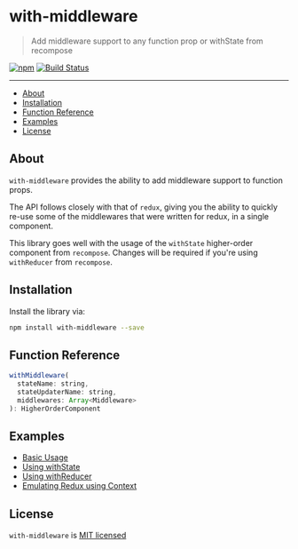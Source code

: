 # with-middleware

> Add middleware support to any function prop or withState from recompose

[![npm][npm-badge]][npm-link]
[![Build Status][circle-badge]][circle-link]

---

<!-- TOC depthFrom:2 -->

- [About](#about)
- [Installation](#installation)
- [Function Reference](#function-reference)
- [Examples](#examples)
- [License](#license)

<!-- /TOC -->

## About

`with-middleware` provides the ability to add middleware support
to function props.

The API follows closely with that of `redux`, giving you the ability
to quickly re-use some of the middlewares that were written for redux,
in a single component.

This library goes well with the usage of the `withState` higher-order component
from `recompose`. Changes will be required if you're using `withReducer` from `recompose`.

## Installation

Install the library via:

```bash
npm install with-middleware --save
```

## Function Reference

```js
withMiddleware(
  stateName: string,
  stateUpdaterName: string,
  middlewares: Array<Middleware>
): HigherOrderComponent
```

## Examples

- [Basic Usage](./examples/basic-usage/README.md)
- [Using withState](./examples/using-with-state/README.md)
- [Using withReducer](./examples/using-with-reducer/README.md)
- [Emulating Redux using Context](./examples/emulating-redux-using-context/README.md)

## License

`with-middleware` is [MIT licensed](./LICENSE)

[npm-badge]: https://img.shields.io/npm/v/with-middleware.svg?style=flat-square
[npm-link]: https://www.npmjs.com/package/with-middleware
[circle-badge]: https://img.shields.io/circleci/project/github/yeojz/with-middleware/master.svg?style=flat-square
[circle-link]: https://circleci.com/gh/yeojz/with-middleware

